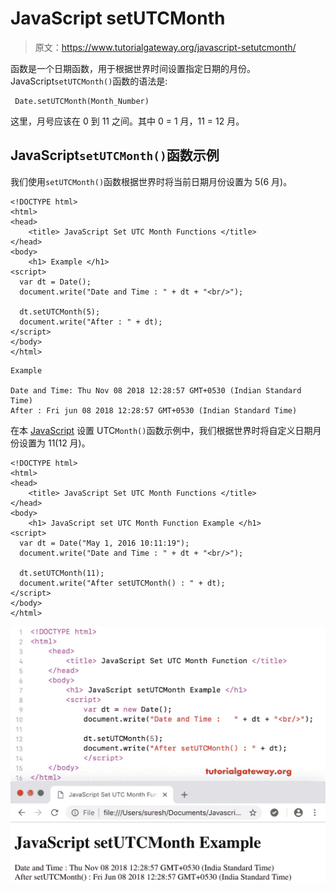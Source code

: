 # JavaScript setUTCMonth

> 原文：<https://www.tutorialgateway.org/javascript-setutcmonth/>

函数是一个日期函数，用于根据世界时间设置指定日期的月份。JavaScript`setUTCMonth()`函数的语法是:

```
 Date.setUTCMonth(Month_Number)
```

这里，月号应该在 0 到 11 之间。其中 0 = 1 月，11 = 12 月。

## JavaScript`setUTCMonth()`函数示例

我们使用`setUTCMonth()`函数根据世界时将当前日期月份设置为 5(6 月)。

```
<!DOCTYPE html>
<html>
<head>
    <title> JavaScript Set UTC Month Functions </title>
</head>
<body>
    <h1> Example </h1>
<script>
  var dt = Date();  
  document.write("Date and Time : " + dt + "<br/>");

  dt.setUTCMonth(5);
  document.write("After : " + dt);
</script>
</body>
</html>
```

```
Example

Date and Time: Thu Nov 08 2018 12:28:57 GMT+0530 (Indian Standard Time)
After : Fri jun 08 2018 12:28:57 GMT+0530 (Indian Standard Time)
```

在本 [JavaScript](https://www.tutorialgateway.org/javascript/) 设置 UTC`Month()`函数示例中，我们根据世界时将自定义日期月份设置为 11(12 月)。

```
<!DOCTYPE html>
<html>
<head>
    <title> JavaScript Set UTC Month Functions </title>
</head>
<body>
    <h1> JavaScript set UTC Month Function Example </h1>
<script>
  var dt = Date("May 1, 2016 10:11:19");
  document.write("Date and Time : " + dt + "<br/>");

  dt.setUTCMonth(11);
  document.write("After setUTCMonth() : " + dt);
</script>
</body>
</html>
```

![JavaScript setUTCMonth Function 2](img/b006d1f76ad25f5f31c03d9435625045.png)